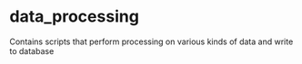 # data_processing

Contains scripts that perform processing on various kinds of data and write to database